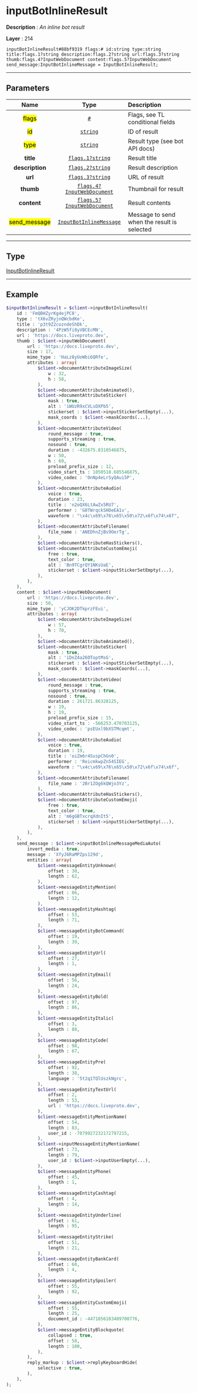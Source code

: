 # inputBotInlineResult

**Description** : *An inline bot result*

**Layer** : 214

```tl
inputBotInlineResult#88bf9319 flags:# id:string type:string title:flags.1?string description:flags.2?string url:flags.3?string thumb:flags.4?InputWebDocument content:flags.5?InputWebDocument send_message:InputBotInlineMessage = InputBotInlineResult;
```

---

## Parameters

| Name | Type | Description |
| :---: | :---: | :--- |
| <mark>flags</mark> | [`#`](type/#) | Flags, see TL conditional fields |
| <mark>id</mark> | [`string`](type/string) | ID of result |
| <mark>type</mark> | [`string`](type/string) | Result type (see bot API docs) |
| **title** | [`flags.1?string`](type/string) | Result title |
| **description** | [`flags.2?string`](type/string) | Result description |
| **url** | [`flags.3?string`](type/string) | URL of result |
| **thumb** | [`flags.4?InputWebDocument`](type/InputWebDocument) | Thumbnail for result |
| **content** | [`flags.5?InputWebDocument`](type/InputWebDocument) | Result contents |
| <mark>send_message</mark> | [`InputBotInlineMessage`](type/InputBotInlineMessage) | Message to send when the result is selected |

---

## Type

[InputBotInlineResult](type/InputBotInlineResult)

---

## Example

```php
$inputBotInlineResult = $client->inputBotInlineResult(
	id : 'FmQBHZyrKg4ejPC8',
	type : 'tX6vZRyjnQWcbdKe',
	title : 'p3t9Z2cozndeShDk',
	description : '4PzW5fi8yVBCEcMN',
	url : 'https://docs.liveproto.dev',
	thumb : $client->inputWebDocument(
		url : 'https://docs.liveproto.dev',
		size : 17,
		mime_type : 'HaLz8yUoWbi6QRfe',
		attributes : array(
			$client->documentAttributeImageSize(
				w : 32,
				h : 58,
			),
			$client->documentAttributeAnimated(),
			$client->documentAttributeSticker(
				mask : true,
				alt : 'iWUzR9xCVLsDXPb5',
				stickerset : $client->inputStickerSetEmpty(...),
				mask_coords : $client->maskCoords(...),
			),
			$client->documentAttributeVideo(
				round_message : true,
				supports_streaming : true,
				nosound : true,
				duration : -432675.8310546875,
				w : 50,
				h : 69,
				preload_prefix_size : 12,
				video_start_ts : 1050518.685546875,
				video_codec : 'OnNp4eLrSyQAui5P',
			),
			$client->documentAttributeAudio(
				voice : true,
				duration : 23,
				title : 'n2oQX6LtAwZx5RU7',
				performer : 'G0TWrqckSHDeEA1v',
				waveform : "\x4c\x69\x76\x65\x50\x72\x6f\x74\x6f",
			),
			$client->documentAttributeFilename(
				file_name : 'ANEDhnZjBs9OerTg',
			),
			$client->documentAttributeHasStickers(),
			$client->documentAttributeCustomEmoji(
				free : true,
				text_color : true,
				alt : 'Bn9TCgrQY1NKsUaE',
				stickerset : $client->inputStickerSetEmpty(...),
			),
		),
	),
	content : $client->inputWebDocument(
		url : 'https://docs.liveproto.dev',
		size : 50,
		mime_type : 'yCJOK2DTkprzFEui',
		attributes : array(
			$client->documentAttributeImageSize(
				w : 57,
				h : 70,
			),
			$client->documentAttributeAnimated(),
			$client->documentAttributeSticker(
				mask : true,
				alt : 'iDnZ4a26OToptMsG',
				stickerset : $client->inputStickerSetEmpty(...),
				mask_coords : $client->maskCoords(...),
			),
			$client->documentAttributeVideo(
				round_message : true,
				supports_streaming : true,
				nosound : true,
				duration : 261721.86328125,
				w : 19,
				h : 19,
				preload_prefix_size : 15,
				video_start_ts : -566253.470703125,
				video_codec : 'psEUxl9bXSTMcqmt',
			),
			$client->documentAttributeAudio(
				voice : true,
				duration : 19,
				title : 'oiZm6r4SuspChGn0',
				performer : 'ReicmkwpZn54SIEG',
				waveform : "\x4c\x69\x76\x65\x50\x72\x6f\x74\x6f",
			),
			$client->documentAttributeFilename(
				file_name : '2Br1ZOg6kQWjo3Yz',
			),
			$client->documentAttributeHasStickers(),
			$client->documentAttributeCustomEmoji(
				free : true,
				text_color : true,
				alt : 'm6gGBTxcrqXdnIt5',
				stickerset : $client->inputStickerSetEmpty(...),
			),
		),
	),
	send_message : $client->inputBotInlineMessageMediaAuto(
		invert_media : true,
		message : 'XfyJ6RaMPZps129d',
		entities : array(
			$client->messageEntityUnknown(
				offset : 30,
				length : 62,
			),
			$client->messageEntityMention(
				offset : 86,
				length : 12,
			),
			$client->messageEntityHashtag(
				offset : 53,
				length : 71,
			),
			$client->messageEntityBotCommand(
				offset : 19,
				length : 39,
			),
			$client->messageEntityUrl(
				offset : 27,
				length : 1,
			),
			$client->messageEntityEmail(
				offset : 56,
				length : 24,
			),
			$client->messageEntityBold(
				offset : 97,
				length : 86,
			),
			$client->messageEntityItalic(
				offset : 3,
				length : 88,
			),
			$client->messageEntityCode(
				offset : 98,
				length : 67,
			),
			$client->messageEntityPre(
				offset : 92,
				length : 38,
				language : '5t2q1TQlUszkNgrc',
			),
			$client->messageEntityTextUrl(
				offset : 2,
				length : 53,
				url : 'https://docs.liveproto.dev',
			),
			$client->messageEntityMentionName(
				offset : 54,
				length : 83,
				user_id : -7079927232172797215,
			),
			$client->inputMessageEntityMentionName(
				offset : 73,
				length : 79,
				user_id : $client->inputUserEmpty(...),
			),
			$client->messageEntityPhone(
				offset : 45,
				length : 1,
			),
			$client->messageEntityCashtag(
				offset : 4,
				length : 14,
			),
			$client->messageEntityUnderline(
				offset : 61,
				length : 95,
			),
			$client->messageEntityStrike(
				offset : 51,
				length : 21,
			),
			$client->messageEntityBankCard(
				offset : 60,
				length : 4,
			),
			$client->messageEntitySpoiler(
				offset : 55,
				length : 92,
			),
			$client->messageEntityCustomEmoji(
				offset : 55,
				length : 25,
				document_id : -4471856103409708776,
			),
			$client->messageEntityBlockquote(
				collapsed : true,
				offset : 58,
				length : 100,
			),
		),
		reply_markup : $client->replyKeyboardHide(
			selective : true,
		),
	),
);
```